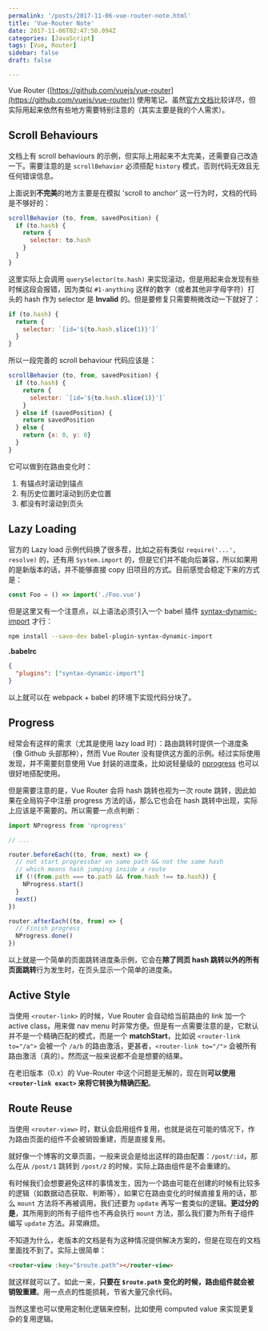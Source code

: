 ```yaml
---
permalink: '/posts/2017-11-06-vue-router-note.html'
title: 'Vue-Router Note'
date: 2017-11-06T02:47:50.094Z
categories: [JavaScript]
tags: [Vue, Router]
sidebar: false
draft: false

---
```





Vue Router ([https://github.com/vuejs/vue-router](https://github.com/vuejs/vue-router)) 使用笔记。虽然[官方文档](https://router.vuejs.org/)比较详尽，但实际用起来依然有些地方需要特别注意的（其实主要是我的个人需求）。

<!--more-->

## Scroll Behaviours

文档上有 scroll behaviours 的示例，但实际上用起来不太完美，还需要自己改造一下。需要注意的是 `scrollBehavior` 必须搭配 `history` 模式，否则代码无效且无任何错误信息。

上面说到**不完美**的地方主要是在模拟 'scroll to anchor' 这一行为时，文档的代码是不够好的：

```javascript
scrollBehavior (to, from, savedPosition) {
  if (to.hash) {
    return {
      selector: to.hash
    }
  }
}
```

这里实际上会调用 `querySelector(to.hash)` 来实现滚动，但是用起来会发现有些时候这段会报错，因为类似 `#1-anything` 这样的数字（或者其他非字母字符）打头的 hash 作为 selector 是 **Invalid** 的。但是要修复只需要稍微改动一下就好了：

```javascript
if (to.hash) {
  return {
    selector: `[id='${to.hash.slice(1)}']`
  }
}
```

所以一段完善的 scroll behaviour 代码应该是：

```javascript
scrollBehavior (to, from, savedPosition) {
  if (to.hash) {
    return {
      selector: `[id='${to.hash.slice(1)}']`
    }
  } else if (savedPosition) {
    return savedPosition
  } else {
    return {x: 0, y: 0}
  }
}
```

它可以做到在路由变化时：

1. 有锚点时滚动到锚点
2. 有历史位置时滚动到历史位置
3. 都没有时滚动到页头

## Lazy Loading

官方的 Lazy load 示例代码换了很多茬，比如之前有类似 `require('...', resolve)` 的，还有用 `System.import` 的，但是它们并不能向后兼容，所以如果用的是新版本的话，并不能够直接 copy 旧项目的方式。目前感觉会稳定下来的方式是：

```javascript
const Foo = () => import('./Foo.vue')
```

但是这里又有一个注意点，以上语法必须引入一个 babel 插件 [syntax-dynamic-import](https://babeljs.io/docs/plugins/syntax-dynamic-import/) 才行：

```bash
npm install --save-dev babel-plugin-syntax-dynamic-import
```

**.babelrc**

```json
{
  "plugins": ["syntax-dynamic-import"]
}
```

以上就可以在 webpack + babel 的环境下实现代码分块了。

## Progress

经常会有这样的需求（尤其是使用 lazy load 时）：路由跳转时提供一个进度条（像 Github 头部那种），然而 Vue Router 没有提供这方面的示例。经过实际使用发现，并不需要刻意使用 Vue 封装的进度条，比如说轻量级的 [nprogress](https://github.com/rstacruz/nprogress) 也可以很好地搭配使用。

但是需要注意的是，Vue Router 会将 hash 跳转也视为一次 route 跳转，因此如果在全局钩子中注册 progress 方法的话，那么它也会在 hash 跳转中出现，实际上应该是不需要的。所以需要一点点判断：

```javascript
import NProgress from 'nprogress'

// ...

router.beforeEach((to, from, next) => {
  // not start progressbar on same path && not the same hash
  // which means hash jumping inside a route
  if (!(from.path === to.path && from.hash !== to.hash)) {
    NProgress.start()
  }
  next()
})

router.afterEach((to, from) => {
  // Finish progress
  NProgress.done()
})
```

以上就是一个简单的页面跳转进度条示例，它会在**除了同页 hash 跳转以外的所有页面跳转**行为发生时，在页头显示一个简单的进度条。

## Active Style

当使用 `<router-link>` 的时候，Vue Router 会自动给当前路由的 link 加一个 active class，用来做 nav menu 时非常方便。但是有一点需要注意的是，它默认并不是一个精确匹配的模式，而是一个 **matchStart**，比如说 `<router-link to="/a">` 会被一个 `/a/b` 的路由激活，更甚者，`<router-link to="/">` 会被所有路由激活（真的）。然而这一般来说都不会是想要的结果。

在老旧版本（0.x）的 Vue-Router 中这个问题是无解的，现在则**可以使用 `<router-link exact>` 来将它转换为精确匹配**。

## Route Reuse

当使用 `<router-view>` 时，默认会启用组件复用，也就是说在可能的情况下，作为路由页面的组件不会被销毁重建，而是直接复用。

就好像一个博客的文章页面，一般来说会是给出这样的路由配置：`/post/:id`，那么在从 `/post/1` 跳转到 `/post/2` 的时候，实际上路由组件是不会重建的。

有时候我们会想要避免这样的事情发生，因为一个路由可能在创建的时候有比较多的逻辑（如数据动态获取、判断等），如果它在路由变化的时候直接复用的话，那么 `mount` 方法将不再被调用，我们还要为 `update` 再写一套类似的逻辑。**更过分的是**，其所用到的所有子组件也不再会执行 `mount` 方法，那么我们要为所有子组件编写 `update` 方法。非常麻烦。

不知道为什么，老版本的文档是有为这种情况提供解决方案的，但是在现在的文档里面找不到了。实际上很简单：

```html
<router-view :key="$route.path"></router-view>
```

就这样就可以了。如此一来，**只要在 `$route.path` 变化的时候，路由组件就会被销毁重建**。用一点点的性能损耗，节省大量冗余代码。

当然这里也可以使用定制化逻辑来控制，比如使用 computed value 来实现更复杂的复用逻辑。
